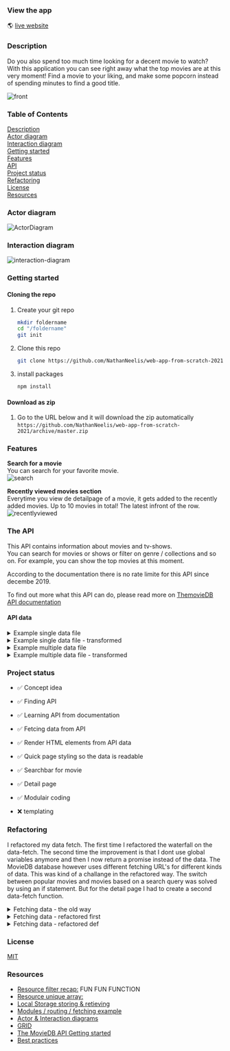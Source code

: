 ### View the app
:earth_americas:  [live website](https://nathanneelis.github.io/web-app-from-scratch-2021/)

### Description
Do you also spend too much time looking for a decent movie to watch?  
With this application you can see right away what the top movies are at this very moment! Find a movie to your liking, and make some popcorn instead of spending minutes to find a good title.  

![front](https://user-images.githubusercontent.com/55492381/108067430-0e5c4a00-7061-11eb-965b-e54dd2edcb15.png)


### Table of Contents
[Description](https://github.com/NathanNeelis/web-app-from-scratch-2021#description)  
[Actor diagram](https://github.com/NathanNeelis/web-app-from-scratch-2021#actor-diagram)  
[Interaction diagram](https://github.com/NathanNeelis/web-app-from-scratch-2021#interaction-diagram)  
[Getting started](https://github.com/NathanNeelis/web-app-from-scratch-2021#getting-started)  
[Features](https://github.com/NathanNeelis/web-app-from-scratch-2021#features)  
[API](https://github.com/NathanNeelis/web-app-from-scratch-2021#the-api)  
[Project status](https://github.com/NathanNeelis/web-app-from-scratch-2021#project-status)  
[Refactoring](https://github.com/NathanNeelis/web-app-from-scratch-2021#refactoring)  
[License](https://github.com/NathanNeelis/web-app-from-scratch-2021#license)  
[Resources](https://github.com/NathanNeelis/web-app-from-scratch-2021#resources)   


### Actor diagram
![ActorDiagram](https://user-images.githubusercontent.com/55492381/108078662-3dc58380-706e-11eb-951f-0c4d568a50de.jpg)  

### Interaction diagram
![interaction-diagram](https://user-images.githubusercontent.com/55492381/108078669-3f8f4700-706e-11eb-89df-568dffea5b93.jpg)  

### Getting started

#### Cloning the repo
1. Create your git repo  
    ```bash
    mkdir foldername  
    cd "/foldername"  
    git init  
    ```  

2. Clone this repo  
    ```bash
    git clone https://github.com/NathanNeelis/web-app-from-scratch-2021.git
    ```   

3. install packages  
    ```bash
    npm install
    ```  


#### Download as zip
1. Go to the URL below and it will download the zip automatically  
    ```https://github.com/NathanNeelis/web-app-from-scratch-2021/archive/master.zip```


### Features
**Search for a movie**  
You can search for your favorite movie.  
![search](https://user-images.githubusercontent.com/55492381/108068657-a870c200-7062-11eb-9323-cce1a340ac02.gif)  

**Recently viewed movies section**  
Everytime you view de detailpage of a movie, it gets added to the recently added movies. Up to 10 movies in total! The latest infront of the row.  
![recentlyviewed](https://user-images.githubusercontent.com/55492381/108068872-f38ad500-7062-11eb-88f4-61b212a1713e.gif)  


### The API
This API contains information about movies and tv-shows.   
You can search for movies or shows or filter on genre / collections and so on. For example, you can show the top movies at this moment.  

According to the documentation there is no rate limite for this API since decembe 2019.  

To find out more what this API can do, please read more on [ThemovieDB API documentation](https://developers.themoviedb.org/3/getting-started/introduction)  

#### API data
<details>
  <summary>Example single data file</summary>
  
 ```json
{
    "adult": false,
    "backdrop_path": null,
    "belongs_to_collection": null,
    "budget": 0,
    "genres": [],
    "homepage": null,
    "id": 319964,
    "imdb_id": "tt3638686",
    "original_language": "en",
    "original_title": "Famous Nathan",
    "overview": "A Coney Island-inspired, densely-layered visually dynamic documentary portrait of the life and times of the original Nathan's Famous, created in 1916 by filmmaker Lloyd Handwerker's grandparents, Nathan and Ida Handwerker. 30 years in the making, Famous Nathan interweaves decades-spanning archival footage, family photos and home movies, an eclectic soundtrack and never-before-heard audio from Nathan: his only interview, ever as well as compelling, intimate and hilarious interviews with the dedicated band of workers, not at all shy at offering opinions, memories and the occasional tall tale.",
    "popularity": 7.938,
    "poster_path": "/9MI47S5IX3YqNVK05yaYSNU4EEa.jpg",
    "production_companies": [],
    "production_countries": [{
        "iso_3166_1": "US",
        "name": "United States of America"
    }],
    "release_date": "2015-07-17",
    "revenue": 0,
    "runtime": 86,
    "spoken_languages": [{
        "english_name": "English",
        "iso_639_1": "en",
        "name": "English"
    }],
    "status": "Released",
    "tagline": "",
    "title": "Famous Nathan",
    "video": false,
    "vote_average": 5.8,
    "vote_count": 4
}
 ```
</details>

<details>
  <summary>Example single data file - transformed</summary>
  
 ```javascript
{
    id: 319964,
    overview: "A Coney Island-inspired, densely-layered visually dynamic documentary portrait of the life and times of the original Nathan's Famous, created in 1916 by filmmaker Lloyd Handwerker's grandparents, Nathan and Ida Handwerker. 30 years in the making, Famous Nathan interweaves decades-spanning archival footage, family photos and home movies, an eclectic soundtrack and never-before-heard audio from Nathan: his only interview, ever as well as compelling, intimate and hilarious interviews with the dedicated band of workers, not at all shy at offering opinions, memories and the occasional tall tale.",
    popularity: 7.938,
    poster_path: "/9MI47S5IX3YqNVK05yaYSNU4EEa.jpg",
    release_date: "2015-07-17",
    title: "Famous Nathan",
    vote_average: 5.8,
    vote_count: 4
}
 ```
</details>

<details>
  <summary>Example multiple data file</summary>
  
 ```json
{
    "page": 1,
    "results": [{
        "adult": false,
        "backdrop_path": "/srYya1ZlI97Au4jUYAktDe3avyA.jpg",
        "genre_ids": [14, 28, 12],
        "id": 464052,
        "original_language": "en",
        "original_title": "Wonder Woman 1984",
        "overview": "Wonder Woman comes into conflict with the Soviet Union during the Cold War in the 1980s and finds a formidable foe by the name of the Cheetah.",
        "popularity": 2247.44,
        "poster_path": "/8UlWHLMpgZm9bx6QYh0NFoq67TZ.jpg",
        "release_date": "2020-12-16",
        "title": "Wonder Woman 1984",
        "video": false,
        "vote_average": 7,
        "vote_count": 3619
    }, {
        "adult": false,
        "backdrop_path": "/6TPZSJ06OEXeelx1U1VIAt0j9Ry.jpg",
        "genre_ids": [28, 80, 53],
        "id": 587996,
        "original_language": "es",
        "original_title": "Bajocero",
        "overview": "When a prisoner transfer van is attacked, the cop in charge must fight those inside and outside while dealing with a silent foe: the icy temperatures.",
        "popularity": 1835.427,
        "poster_path": "/dWSnsAGTfc8U27bWsy2RfwZs0Bs.jpg",
        "release_date": "2021-01-29",
        "title": "Below Zero",
        "video": false,
        "vote_average": 6.4,
        "vote_count": 303
    }, {
        "adult": false,
        "backdrop_path": "/lOSdUkGQmbAl5JQ3QoHqBZUbZhC.jpg",
        "genre_ids": [53, 28, 878],
        "id": 775996,
        "original_language": "en",
        "original_title": "Outside the Wire",
        "overview": "In the near future, a drone pilot is sent into a deadly militarized zone and must work with an android officer to locate a doomsday device.",
        "popularity": 1484.753,
        "poster_path": "/6XYLiMxHAaCsoyrVo38LBWMw2p8.jpg",
        "release_date": "2021-01-15",
        "title": "Outside the Wire",
        "video": false,
        "vote_average": 6.5,
        "vote_count": 688
    }, {
        "adult": false,
        "backdrop_path": "/fRrpOILyXuWaWLmqF7kXeMVwITQ.jpg",
        "genre_ids": [27, 53, 12],
        "id": 522444,
        "original_language": "en",
        "original_title": "Black Water: Abyss",
        "overview": "An adventure-loving couple convince their friends to explore a remote, uncharted cave system in the forests of Northern Australia. With a tropical storm approaching, they abseil into the mouth of the cave, but when the caves start to flood, tensions rise as oxygen levels fall and the friends find themselves trapped. Unknown to them, the storm has also brought in a pack of dangerous and hungry crocodiles.",
        "popularity": 1335.022,
        "poster_path": "/95S6PinQIvVe4uJAd82a2iGZ0rA.jpg",
        "release_date": "2020-07-09",
        "title": "Black Water: Abyss",
        "video": false,
        "vote_average": 5.1,
        "vote_count": 125
    }, {
        "adult": false,
        "backdrop_path": "/vfuzELmhBjBTswXj2Vqxnu5ge4g.jpg",
        "genre_ids": [53, 80],
        "id": 602269,
        "original_language": "en",
        "original_title": "The Little Things",
        "overview": "Deputy Sheriff Joe \"Deke\" Deacon joins forces with Sgt. Jim Baxter to search for a serial killer who's terrorizing Los Angeles. As they track the culprit, Baxter is unaware that the investigation is dredging up echoes of Deke's past, uncovering disturbing secrets that could threaten more than his case.",
        "popularity": 1669.19,
        "poster_path": "/c7VlGCCgM9GZivKSzBgzuOVxQn7.jpg",
        "release_date": "2021-01-27",
        "title": "The Little Things",
        "video": false,
        "vote_average": 6.3,
        "vote_count": 304
    }, {
        "adult": false,
        "backdrop_path": "/nz8xWrTKZzA5A7FgxaM4kfAoO1W.jpg",
        "genre_ids": [878, 28],
        "id": 651571,
        "original_language": "en",
        "original_title": "Breach",
        "overview": "A hardened mechanic must stay awake and maintain an interstellar ark fleeing the dying planet Earth with a few thousand lucky souls on board... the last of humanity. Unfortunately, humans are not the only passengers. A shapeshifting alien creature has taken residence, its only goal is to kill as many people as possible. The crew must think quickly to stop this menace before it destroys mankind.",
        "popularity": 1215.687,
        "poster_path": "/13B6onhL6FzSN2KaNeQeMML05pS.jpg",
        "release_date": "2020-12-17",
        "title": "Breach",
        "video": false,
        "vote_average": 4.6,
        "vote_count": 248
    }, {
        "adult": false,
        "backdrop_path": "/3ombg55JQiIpoPnXYb2oYdr6DtP.jpg",
        "genre_ids": [878, 28],
        "id": 560144,
        "original_language": "en",
        "original_title": "Skylines",
        "overview": "When a virus threatens to turn the now earth-dwelling friendly alien hybrids against humans, Captain Rose Corley must lead a team of elite mercenaries on a mission to the alien world in order to save what's left of humanity.",
        "popularity": 1126.951,
        "poster_path": "/2W4ZvACURDyhiNnSIaFPHfNbny3.jpg",
        "release_date": "2020-10-25",
        "title": "Skylines",
        "video": false,
        "vote_average": 5.7,
        "vote_count": 167
    }, {
        "adult": false,
        "backdrop_path": "/fX8e94MEWSuTJExndVYxKsmA4Hw.jpg",
        "genre_ids": [28, 12, 80],
        "id": 604822,
        "original_language": "zh",
        "original_title": "急先锋",
        "overview": "Covert security company Vanguard is the last hope of survival for an accountant after he is targeted by the world's deadliest mercenary organization.",
        "popularity": 1135.61,
        "poster_path": "/vYvppZMvXYheYTWVd8Rnn9nsmNp.jpg",
        "release_date": "2020-09-30",
        "title": "Vanguard",
        "video": false,
        "vote_average": 6.5,
        "vote_count": 191
    }, {
        "adult": false,
        "backdrop_path": "/kf456ZqeC45XTvo6W9pW5clYKfQ.jpg",
        "genre_ids": [10751, 16, 35, 18, 10402, 14],
        "id": 508442,
        "original_language": "en",
        "original_title": "Soul",
        "overview": "Joe Gardner is a middle school teacher with a love for jazz music. After a successful gig at the Half Note Club, he suddenly gets into an accident that separates his soul from his body and is transported to the You Seminar, a center in which souls develop and gain passions before being transported to a newborn child. Joe must enlist help from the other souls-in-training, like 22, a soul who has spent eons in the You Seminar, in order to get back to Earth.",
        "popularity": 1106.235,
        "poster_path": "/hm58Jw4Lw8OIeECIq5qyPYhAeRJ.jpg",
        "release_date": "2020-12-25",
        "title": "Soul",
        "video": false,
        "vote_average": 8.3,
        "vote_count": 4772
    }, {
        "adult": false,
        "backdrop_path": "/yImmxRokQ48PD49ughXdpKTAsAU.jpg",
        "genre_ids": [28, 12, 35, 10751],
        "id": 644092,
        "original_language": "en",
        "original_title": "Finding 'Ohana",
        "overview": "Two Brooklyn siblings' summer in a rural Oahu town takes an exciting turn when a journal pointing to long-lost treasure sets them on an adventure, leading them to reconnect with their Hawaiian heritage.",
        "popularity": 964.264,
        "poster_path": "/tTWl37oAYRXS3D5mEHmjveXXyrN.jpg",
        "release_date": "2021-01-29",
        "title": "Finding 'Ohana",
        "video": false,
        "vote_average": 6.9,
        "vote_count": 113
    }, {
        "adult": false,
        "backdrop_path": "/wzJRB4MKi3yK138bJyuL9nx47y6.jpg",
        "genre_ids": [28, 53, 878],
        "id": 577922,
        "original_language": "en",
        "original_title": "Tenet",
        "overview": "Armed with only one word - Tenet - and fighting for the survival of the entire world, the Protagonist journeys through a twilight world of international espionage on a mission that will unfold in something beyond real time.",
        "popularity": 953.705,
        "poster_path": "/k68nPLbIST6NP96JmTxmZijEvCA.jpg",
        "release_date": "2020-08-22",
        "title": "Tenet",
        "video": false,
        "vote_average": 7.3,
        "vote_count": 4377
    }, {
        "adult": false,
        "backdrop_path": "/drulhSX7P5TQlEMQZ3JoXKSDEfz.jpg",
        "genre_ids": [18, 14, 878],
        "id": 581389,
        "original_language": "ko",
        "original_title": "승리호",
        "overview": "When the crew of a space junk collector ship called The Victory discovers a humanoid robot named Dorothy that's known to be a weapon of mass destruction, they get involved in a risky business deal which puts their lives at stake.",
        "popularity": 1535.219,
        "poster_path": "/y2Yp7KC2FJSsdlRM5qkkIwQGCqU.jpg",
        "release_date": "2021-02-05",
        "title": "Space Sweepers",
        "video": false,
        "vote_average": 7.3,
        "vote_count": 187
    }, {
        "adult": false,
        "backdrop_path": "/h9DIlghaiTxbQbt1FIwKNbQvEL.jpg",
        "genre_ids": [28, 12, 53],
        "id": 581387,
        "original_language": "ko",
        "original_title": "백두산",
        "overview": "Stagnant since 1903, at an elevation of 9000', a volcano erupts on the mythical and majestic Baekdu Mountain.",
        "popularity": 936.329,
        "poster_path": "/zoeKREZ2IdAUnXISYCS0E6H5BVh.jpg",
        "release_date": "2019-12-19",
        "title": "Ashfall",
        "video": false,
        "vote_average": 6.7,
        "vote_count": 189
    }, {
        "adult": false,
        "backdrop_path": "/54yOImQgj8i85u9hxxnaIQBRUuo.jpg",
        "genre_ids": [28, 80, 18, 53],
        "id": 539885,
        "original_language": "en",
        "original_title": "Ava",
        "overview": "A black ops assassin is forced to fight for her own survival after a job goes dangerously wrong.",
        "popularity": 829.853,
        "poster_path": "/qzA87Wf4jo1h8JMk9GilyIYvwsA.jpg",
        "release_date": "2020-07-02",
        "title": "Ava",
        "video": false,
        "vote_average": 5.6,
        "vote_count": 1261
    }, {
        "adult": false,
        "backdrop_path": "/2M2JxEv3HSpjnZWjY9NOdGgfUd.jpg",
        "genre_ids": [53, 28, 80, 18],
        "id": 553604,
        "original_language": "en",
        "original_title": "Honest Thief",
        "overview": "A bank robber tries to turn himself in because he's falling in love and wants to live an honest life...but when he realizes the Feds are more corrupt than him, he must fight back to clear his name.",
        "popularity": 814.934,
        "poster_path": "/zeD4PabP6099gpE0STWJrJrCBCs.jpg",
        "release_date": "2020-09-03",
        "title": "Honest Thief",
        "video": false,
        "vote_average": 6.6,
        "vote_count": 598
    }, {
        "adult": false,
        "backdrop_path": "/7TxeZVg2evMG42p0uSbMJpWNQ8A.jpg",
        "genre_ids": [10751, 16, 14],
        "id": 520946,
        "original_language": "en",
        "original_title": "100% Wolf",
        "overview": "Freddy Lupin, heir to a proud family line of werewolves, is in for a shock when on his 14th birthday his first 'warfing' goes awry, turning him into a ferocious poodle. The pack elders give Freddy until the next moonrise to prove he has the heart of a wolf, or risk being cast out forever. With the help of an unlikely ally in a streetwise stray named Batty, Freddy must prove he's 100% Wolf.",
        "popularity": 752.919,
        "poster_path": "/2VrvxK4yxNCU6KVgo5TADJeBEQu.jpg",
        "release_date": "2020-06-26",
        "title": "100% Wolf",
        "video": false,
        "vote_average": 5.9,
        "vote_count": 76
    }, {
        "adult": false,
        "backdrop_path": "/cjaOSjsjV6cl3uXdJqimktT880L.jpg",
        "genre_ids": [10751, 12, 14, 16],
        "id": 529203,
        "original_language": "en",
        "original_title": "The Croods: A New Age",
        "overview": "Searching for a safer habitat, the prehistoric Crood family discovers an idyllic, walled-in paradise that meets all of its needs. Unfortunately, they must also learn to live with the Bettermans -- a family that's a couple of steps above the Croods on the evolutionary ladder. As tensions between the new neighbors start to rise, a new threat soon propels both clans on an epic adventure that forces them to embrace their differences, draw strength from one another, and survive together.",
        "popularity": 707.737,
        "poster_path": "/tK1zy5BsCt1J4OzoDicXmr0UTFH.jpg",
        "release_date": "2020-11-25",
        "title": "The Croods: A New Age",
        "video": false,
        "vote_average": 7.6,
        "vote_count": 1484
    }, {
        "adult": false,
        "backdrop_path": "/9pHxv7TX0jOKNgnGMDP6RJ2m1GL.jpg",
        "genre_ids": [28, 53],
        "id": 737568,
        "original_language": "en",
        "original_title": "The Doorman",
        "overview": "A former Marine turned doorman at a luxury New York City high-rise must outsmart and battle a group of art thieves and their ruthless leader — while struggling to protect her sister's family. As the thieves become increasingly desperate and violent, the doorman calls upon her deadly fighting skills to end the showdown.",
        "popularity": 709.055,
        "poster_path": "/pklyUbh4k1DbHdnsOMASyw7C6NH.jpg",
        "release_date": "2020-10-01",
        "title": "The Doorman",
        "video": false,
        "vote_average": 5.8,
        "vote_count": 158
    }, {
        "adult": false,
        "backdrop_path": "/2Fk3AB8E9dYIBc2ywJkxk8BTyhc.jpg",
        "genre_ids": [28, 53],
        "id": 524047,
        "original_language": "en",
        "original_title": "Greenland",
        "overview": "John Garrity, his estranged wife and their young son embark on a perilous journey to find sanctuary as a planet-killing comet hurtles toward Earth. Amid terrifying accounts of cities getting levelled, the Garrity's experience the best and worst in humanity. As the countdown to the global apocalypse approaches zero, their incredible trek culminates in a desperate and last-minute flight to a possible safe haven.",
        "popularity": 684.669,
        "poster_path": "/bNo2mcvSwIvnx8K6y1euAc1TLVq.jpg",
        "release_date": "2020-07-29",
        "title": "Greenland",
        "video": false,
        "vote_average": 7.2,
        "vote_count": 1892
    }, {
        "adult": false,
        "backdrop_path": "/5TbtcmRySXPAEXBzwhiOYYDQmgv.jpg",
        "genre_ids": [27, 9648],
        "id": 723072,
        "original_language": "en",
        "original_title": "Host",
        "overview": "Six friends hire a medium to hold a séance via Zoom during lockdown — but they get far more than they bargained for as things quickly go wrong. When an evil spirit starts invading their homes, they begin to realize they might not survive the night.",
        "popularity": 611.35,
        "poster_path": "/h7dZpJDORYs5c56dydbrLFkEXpE.jpg",
        "release_date": "2020-12-04",
        "title": "Host",
        "video": false,
        "vote_average": 7,
        "vote_count": 123
    }],
    "total_pages": 500,
    "total_results": 10000
}
 ```
</details>

<details>
  <summary>Example multiple data file - transformed</summary>
  
 ```javascript
{
0: {
    id: 464052,
    overview: "Wonder Woman comes into conflict with the Soviet Union during the Cold War in the 1980s and finds a formidable foe by the name of the Cheetah.",
    popularity: 2247.44,
    poster_path: "/8UlWHLMpgZm9bx6QYh0NFoq67TZ.jpg",
    release_date: "2020-12-16",
    title: "Wonder Woman 1984",
    vote_average: 7,
    vote_count: 3619,
}
1: {
    id: 587996,
    title: "Below Zero",
    overview: "When a prisoner transfer van is attacked, the cop … dealing with a silent foe: the icy temperatures.",
    popularity: 1835.427,
    poster_path: "/dWSnsAGTfc8U27bWsy2RfwZs0Bs.jpg",
    …
}
2: {
    id: 775996,
    title: "Outside the Wire",
    overview: "In the near future, a drone pilot is sent into a d…h an android officer to locate a doomsday device.",
    popularity: 1484.753,
    poster_path: "/6XYLiMxHAaCsoyrVo38LBWMw2p8.jpg",
    …
}
3: {
    id: 522444,
    title: "Black Water: Abyss",
    overview: "An adventure-loving couple convince their friends …ght in a pack of dangerous and hungry crocodiles.",
    popularity: 1335.022,
    poster_path: "/95S6PinQIvVe4uJAd82a2iGZ0rA.jpg",
    …
}
4: {
    id: 602269,
    title: "The Little Things",
    overview: "Deputy Sheriff Joe "
    Deke " Deacon joins forces with…g secrets that could threaten more than his case.",
    popularity: 1669.19,
    poster_path: "/c7VlGCCgM9GZivKSzBgzuOVxQn7.jpg",
    …
}
5: {
    id: 651571,
    title: "Breach",
    overview: "A hardened mechanic must stay awake and maintain a…y to stop this menace before it destroys mankind.",
    popularity: 1215.687,
    poster_path: "/13B6onhL6FzSN2KaNeQeMML05pS.jpg",
    …
}
6: {
    id: 560144,
    title: "Skylines",
    overview: "When a virus threatens to turn the now earth-dwell…n world in order to save what's left of humanity.",
    popularity: 1126.951,
    poster_path: "/2W4ZvACURDyhiNnSIaFPHfNbny3.jpg",
    …
}
7: {
    id: 604822,
    title: "Vanguard",
    overview: "Covert security company Vanguard is the last hope … by the world's deadliest mercenary organization.",
    popularity: 1135.61,
    poster_path: "/vYvppZMvXYheYTWVd8Rnn9nsmNp.jpg",
    …
}
8: {
    id: 508442,
    title: "Soul",
    overview: "Joe Gardner is a middle school teacher with a love…n the You Seminar, in order to get back to Earth.",
    popularity: 1106.235,
    poster_path: "/hm58Jw4Lw8OIeECIq5qyPYhAeRJ.jpg",
    …
}
9: {
    id: 644092,
    title: "Finding 'Ohana",
    overview: "Two Brooklyn siblings' summer in a rural Oahu town…g them to reconnect with their Hawaiian heritage.",
    popularity: 964.264,
    poster_path: "/tTWl37oAYRXS3D5mEHmjveXXyrN.jpg",
    …
}
10: {
    id: 577922,
    title: "Tenet",
    overview: "Armed with only one word - Tenet - and fighting fo…n that will unfold in something beyond real time.",
    popularity: 953.705,
    poster_path: "/k68nPLbIST6NP96JmTxmZijEvCA.jpg",
    …
}
11: {
    id: 581389,
    title: "Space Sweepers",
    overview: "When the crew of a space junk collector ship calle…ky business deal which puts their lives at stake.",
    popularity: 1535.219,
    poster_path: "/y2Yp7KC2FJSsdlRM5qkkIwQGCqU.jpg",
    …
}
12: {
    id: 581387,
    title: "Ashfall",
    overview: "Stagnant since 1903, at an elevation of 9000', a v…pts on the mythical and majestic Baekdu Mountain.",
    popularity: 936.329,
    poster_path: "/zoeKREZ2IdAUnXISYCS0E6H5BVh.jpg",
    …
}
13: {
    id: 539885,
    title: "Ava",
    overview: "A black ops assassin is forced to fight for her own survival after a job goes dangerously wrong.",
    popularity: 829.853,
    poster_path: "/qzA87Wf4jo1h8JMk9GilyIYvwsA.jpg",
    …
}
14: {
    id: 553604,
    title: "Honest Thief",
    overview: "A bank robber tries to turn himself in because he'…t than him, he must fight back to clear his name.",
    popularity: 814.934,
    poster_path: "/zeD4PabP6099gpE0STWJrJrCBCs.jpg",
    …
}
15: {
    id: 520946,
    title: "100% Wolf",
    overview: "Freddy Lupin, heir to a proud family line of werew…ay named Batty, Freddy must prove he's 100% Wolf.",
    popularity: 752.919,
    poster_path: "/2VrvxK4yxNCU6KVgo5TADJeBEQu.jpg",
    …
}
16: {
    id: 529203,
    title: "The Croods: A New Age",
    overview: "Searching for a safer habitat, the prehistoric Cro… strength from one another, and survive together.",
    popularity: 707.737,
    poster_path: "/tK1zy5BsCt1J4OzoDicXmr0UTFH.jpg",
    …
}
17: {
    id: 737568,
    title: "The Doorman",
    overview: "A former Marine turned doorman at a luxury New Yor…n her deadly fighting skills to end the showdown.",
    popularity: 709.055,
    poster_path: "/pklyUbh4k1DbHdnsOMASyw7C6NH.jpg",
    …
}
18: {
    id: 524047,
    title: "Greenland",
    overview: "John Garrity, his estranged wife and their young s… and last-minute flight to a possible safe haven.",
    popularity: 684.669,
    poster_path: "/bNo2mcvSwIvnx8K6y1euAc1TLVq.jpg",
    …
}
19: {
    id: 723072,
    title: "Host",
    overview: "Six friends hire a medium to hold a séance via Zoo…egin to realize they might not survive the night.",
    popularity: 611.35,
    poster_path: "/h7dZpJDORYs5c56dydbrLFkEXpE.jpg",
    …
}
 ```
</details>


<!-- Maybe a checklist of done stuff and stuff still on your wishlist? ✅ -->
### Project status 
* ✅  Concept idea  
* ✅  Finding API  
* ✅  Learning API from documentation  
* ✅  Fetcing data from API  
* ✅  Render HTML elements from API data  
* ✅  Quick page styling so the data is readable  
* ✅  Searchbar for movie  
* ✅  Detail page  
* ✅  Modulair coding  

* ❌  templating  

### Refactoring
I refactored my data fetch. The first time I refactored the waterfall on the data-fetch. The second time the improvement is that I dont use global variables anymore and then I now return a promise instead of the data. The MovieDB database however uses different fetching URL's for different kinds of data. This was kind of a challange in the refactored way. The switch between popular movies and movies based on a search query was solved by using an if statement. But for the detail page I had to create a second data-fetch function.

<details>
  <summary>Fetching data - the old way</summary>
  
 ```javascript
async function defaultSearch() {
    // selection section to render html
    const section = document.querySelector('.searchResults');

    // storage value
    let storageValue = localStorage.getItem('searching')

    // checkForStorage(storageValue, section);
    checkForStorage(storageValue);

    getData(urlSearch + storageValue)
        .then(data => {

            // function(s) to transform data  
            let cleanObject = filterObject(data)

            console.log(data)

            // function(s) to render data
            setSearchBar(); // Sets local storage item in search bar
            section.innerHTML = ''; // remove existing HTML
            renderToHtml(cleanObject, section) // renders the top movies
        });
}
 ```
</details>

<details>
  <summary>Fetching data - refactored first</summary>
  
 ```javascript
// endpoint themoviedb -> top 20 most popular movies
const endpoint = 'https://api.themoviedb.org/3'; // base url

// endpoint variables
const discover = "/discover"
const search = "/search"
const movie = "/movie?"
const key = 'someKey'; // api key
const language = '&language=en-US'; // language
const adult = '&include_adult=false';
const sort = '&sort_by=popularity.desc'; // sort by popularity
const page = '&page=1'; // page 1/500
const preSearch = '&query=';

// API URLS
const urlTopMovies = endpoint + discover + movie + key + language + sort + page;
const urlSearch = endpoint + search + movie + key + language + adult + preSearch;



// render page 
defaultSearch()

// get input value
async function defaultSearch() {
    // check for storage
    let storageValue = localStorage.getItem('searching')
    checkForStorage(storageValue)

    // get the data
    const data = filterObject(await getData(urlSearch + storageValue));
    console.log('this is search data', data)

    // render
    const section = document.querySelector('.searchResults');
    section.innerHTML = '';
    renderToHtml(data, section);
    setSearchBar();
}
 ```
</details>

<details>
  <summary>Fetching data - refactored def</summary>
  
 ```javascript
function getData(search) {

    const endpoint = 'https://api.themoviedb.org/3'; // base url

    // endpoint variables
    const discover = "/discover"
    const searching = "/search"
    const movie = "/movie?"
    const key = 'someKey'; // api key
    const language = '&language=en-US'; // language
    const adult = '&include_adult=false';
    const sort = '&sort_by=popularity.desc'; // sort by popularity
    const page = '&page=1'; // page 1/500
    const preSearch = '&query=';

    let url = '';

    if (search) {
        url = endpoint + searching + movie + key + language + adult + preSearch + search;
    } else {
        url = endpoint + discover + movie + key + language + sort + page;
    }


    return fetch(url)
        .then(response => response.json())
        .then(data => filterObject(data.results))
        .then(data => removeGarbage(data))
        .catch(err => {
            console.log(err);
        });
}
 ```
</details>


### License
[MIT](https://github.com/NathanNeelis/web-app-from-scratch-2021/blob/master/LICENSE)  

### Resources
* [Resource filter recap:](https://www.youtube.com/watch?v=BMUiFMZr7vk) FUN FUN FUNCTION   
* [Resource unique array:](https://stackoverflow.com/questions/2218999/remove-duplicates-from-an-array-of-objects-in-javascript ) 
* [Local Storage storing & retieving](https://coderwall.com/p/ewxn9g/storing-and-retrieving-objects-with-localstorage-html5)  
* [Modules / routing / fetching example](https://github.com/cmda-minor-web/web-app-from-scratch-2021/tree/master/examples/modules)  
* [Actor & Interaction diagrams](https://docs.google.com/document/d/1445IOuXNTlCki89WkGSZxwJoxbHkdzuFgp53KCC9WOc/edit)  
* [GRID](https://css-tricks.com/snippets/css/complete-guide-grid/)  
* [The MovieDB API Getting started](https://developers.themoviedb.org/3/getting-started/introduction)  
* [Best practices](https://github.com/cmda-minor-web/best-practices/blob/master/javascript.md)  